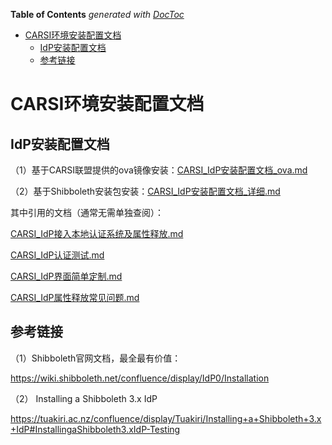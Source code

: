 <!-- START doctoc generated TOC please keep comment here to allow auto update -->
<!-- DON'T EDIT THIS SECTION, INSTEAD RE-RUN doctoc TO UPDATE -->
**Table of Contents**  *generated with [DocToc](https://github.com/thlorenz/doctoc)*

- [CARSI环境安装配置文档](#carsi%E7%8E%AF%E5%A2%83%E5%AE%89%E8%A3%85%E9%85%8D%E7%BD%AE%E6%96%87%E6%A1%A3)
  - [IdP安装配置文档](#idp%E5%AE%89%E8%A3%85%E9%85%8D%E7%BD%AE%E6%96%87%E6%A1%A3)
  - [参考链接](#%E5%8F%82%E8%80%83%E9%93%BE%E6%8E%A5)

<!-- END doctoc generated TOC please keep comment here to allow auto update -->

# CARSI环境安装配置文档

## IdP安装配置文档

（1）基于CARSI联盟提供的ova镜像安装：[CARSI_IdP安装配置文档_ova.md](CARSI_IdP安装配置文档_ova.md)

（2）基于Shibboleth安装包安装：[CARSI_IdP安装配置文档_详细.md](CARSI_IdP安装配置文档_详细.md)



其中引用的文档（通常无需单独查阅）：

[CARSI_IdP接入本地认证系统及属性释放.md](CARSI_IdP接入本地认证系统及属性释放.md)

[CARSI_IdP认证测试.md](CARSI_IdP认证测试.md)

[CARSI_IdP界面简单定制.md](CARSI_IdP界面简单定制.md)

[CARSI_IdP属性释放常见问题.md](CARSI_IdP属性释放常见问题.md)



## 参考链接

（1）Shibboleth官网文档，最全最有价值：

https://wiki.shibboleth.net/confluence/display/IdP0/Installation

（2） Installing a Shibboleth 3.x IdP

https://tuakiri.ac.nz/confluence/display/Tuakiri/Installing+a+Shibboleth+3.x+IdP#InstallingaShibboleth3.xIdP-Testing
